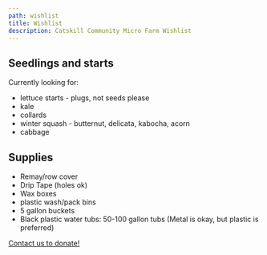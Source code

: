 ```yaml
---
path: wishlist
title: Wishlist
description: Catskill Community Micro Farm Wishlist
---
```

## Seedlings and starts

Currently looking for:

* lettuce starts - plugs, not seeds please
* kale
* collards 
* winter squash - butternut, delicata, kabocha, acorn
* cabbage

## Supplies

* Remay/row cover
* Drip Tape (holes ok)
* Wax boxes
* plastic wash/pack bins
* 5 gallon buckets
* Black plastic water tubs: 50-100 gallon tubs (Metal is okay, but plastic is preferred)

[Contact us to donate!](mailto:info@ccmicrofarm.org)